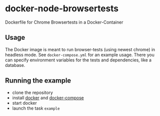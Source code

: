 # docker-node-browsertests

Dockerfile for Chrome Browsertests in a Docker-Container

## Usage

The Docker image is meant to run browser-tests (using newest chrome) in headless mode. See `docker-compose.yml` for an example usage. There you can specify environment variables for the tests and dependencies, like a database.

## Running the example

-   clone the repository
-   install [docker](https://docs.docker.com/get-docker/) and [docker-compose](https://docs.docker.com/compose/install/)
-   start docker
-   launch the task `example`
